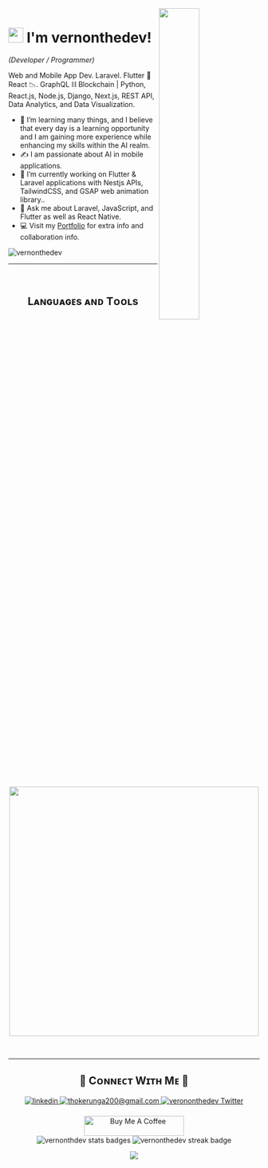 <!-- Night Owl Image -->
<div>
  <img align="right" width="40%" src="https://owlbertsio-resized.s3.amazonaws.com/Popper.psd.full.png">
</div>

<!--Header Name-->
# <img src="https://emojis.slackmojis.com/emojis/images/1531849430/4246/blob-sunglasses.gif?1531849430" width="30"/> I'm vernonthedev!
*(Developer / Programmer)*
<br /> 

<!--Start Intro-->               
<p align="left">Web and Mobile App Dev. Laravel. Flutter 💎 React 📉. GraphQL ⛓ Blockchain | Python, React.js, Node.js, Django, Next.js, REST API, Data Analytics, and Data Visualization. </p>

- 🌱 I’m learning many things, and I believe that every day is a learning opportunity and I am gaining more experience while enhancing my skills within the AI realm.
- ✍ I am passionate about AI in mobile applications.
- 🔭 I’m currently working on Flutter & Laravel applications with Nestjs APIs, TailwindCSS, and GSAP web animation library..
- 💬 Ask me about Laravel, JavaScript, and Flutter as well as React Native.
- 💻 Visit my [Portfolio](https://vernonthedev.github.io) for extra info and collaboration info.
<!--End Intro-->

<!--Profile Count Badge-->
<p align="left">
  <img src="https://komarev.com/ghpvc/?username=vernonthedev&label=Profile%20views&color=770677&style=for-the-badge&logo=star" alt="vernonthedev" style="padding-right:20px;" />
</p>

---
<br />
<!--Languages and Tools Section-->       
<h2 align="center">Lᴀɴɢᴜᴀɢᴇs ᴀɴᴅ Tᴏᴏʟs</h2> 
<p align="center">
<img width="500px"  src="https://skillicons.dev/icons?i=flutter,laravel,py,js,html,css,react,nodejs,django,solidity,postgres,mongo,git,vscode,docker,aws,postman,php,java,linux&perline=10"  />
</p>
<br />

---

<!--Contact Section--> 

<h2 align="center">🤝 Cᴏɴɴᴇᴄᴛ Wɪᴛʜ Mᴇ 🤝 </h2>
<div align="center">
 <a href="https://www.linkedin.com/in/vernonthedev" target="_blank">
<img src=https://img.shields.io/badge/linkedin-%231E77B5.svg?&style=for-the-badge&logo=linkedin&logoColor=white alt=linkedin style="margin-bottom: 5px;" />
</a>
  
<a href="mailto:techjaja2@gmail.com" target="_blank">
<img src="https://img.shields.io/badge/Gmail-D14836?style=for-the-badge&logo=gmail&logoColor=white" alt=thokerunga200@gmail.com mail style="margin-bottom: 5px;" />
</a>


<a href="https://x.com/vernonthedev" target="_blank">
<img src="https://img.shields.io/badge/Twitter-1DA1F2?style=for-the-badge&logo=twitter&logoColor=white" alt="verononthedev Twitter" style="margin-bottom: 5px;" />
</a>
</div>
<br/>

<!--Buy me a coffee-->
<div align="center">
<a href="https://www.buymeacoffee.com/vernonthedev" target="_blank"><img src="https://cdn.buymeacoffee.com/buttons/v2/default-yellow.png" alt="Buy Me A Coffee" style="height: 40px !important;width: 200px !important;" ></a>
</div>

<!-- Stats -->
<div align="center">
  <img src="https://github-readme-stats.vercel.app/api?username=vernonthedev&theme=radical&hide_border=false&include_all_commits=false&count_private=false" alt="vernonthdev stats badges">
   <img src="https://github-readme-streak-stats.herokuapp.com/?user=vernonthedev&theme=radical&hide_border=false" alt="vernonthedev streak badge">
</div>

<!--Footer--> 
<p align="center">
  <img src="https://capsule-render.vercel.app/api?type=waving&color=gradient&height=65&section=footer"/>
</p>
<!-- We are fully back. -->

